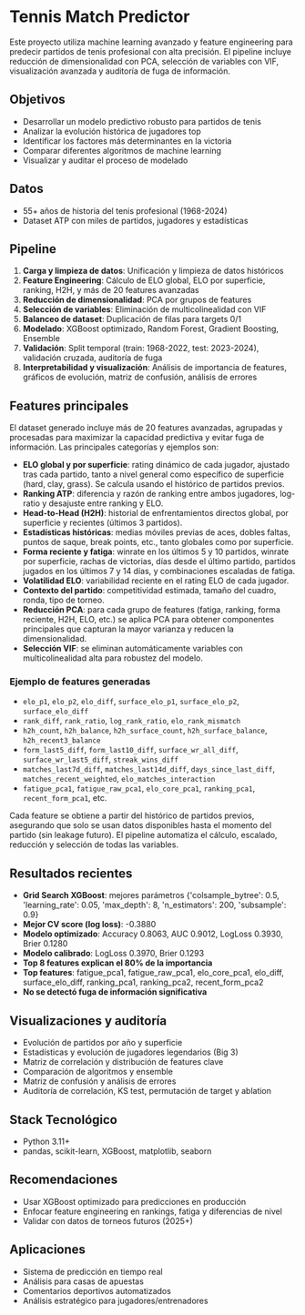 # Tennis Match Predictor

Este proyecto utiliza machine learning avanzado y feature engineering para predecir partidos de tenis profesional con alta precisión. El pipeline incluye reducción de dimensionalidad con PCA, selección de variables con VIF, visualización avanzada y auditoría de fuga de información.

## Objetivos
- Desarrollar un modelo predictivo robusto para partidos de tenis
- Analizar la evolución histórica de jugadores top
- Identificar los factores más determinantes en la victoria
- Comparar diferentes algoritmos de machine learning
- Visualizar y auditar el proceso de modelado

## Datos
- 55+ años de historia del tenis profesional (1968-2024)
- Dataset ATP con miles de partidos, jugadores y estadísticas

## Pipeline
1. **Carga y limpieza de datos**: Unificación y limpieza de datos históricos
2. **Feature Engineering**: Cálculo de ELO global, ELO por superficie, ranking, H2H, y más de 20 features avanzadas
3. **Reducción de dimensionalidad**: PCA por grupos de features
4. **Selección de variables**: Eliminación de multicolinealidad con VIF
5. **Balanceo de dataset**: Duplicación de filas para targets 0/1
6. **Modelado**: XGBoost optimizado, Random Forest, Gradient Boosting, Ensemble
7. **Validación**: Split temporal (train: 1968-2022, test: 2023-2024), validación cruzada, auditoría de fuga
8. **Interpretabilidad y visualización**: Análisis de importancia de features, gráficos de evolución, matriz de confusión, análisis de errores

## Features principales
El dataset generado incluye más de 20 features avanzadas, agrupadas y procesadas para maximizar la capacidad predictiva y evitar fuga de información. Las principales categorías y ejemplos son:

- **ELO global y por superficie**: rating dinámico de cada jugador, ajustado tras cada partido, tanto a nivel general como específico de superficie (hard, clay, grass). Se calcula usando el histórico de partidos previos.
- **Ranking ATP**: diferencia y razón de ranking entre ambos jugadores, log-ratio y desajuste entre ranking y ELO.
- **Head-to-Head (H2H)**: historial de enfrentamientos directos global, por superficie y recientes (últimos 3 partidos).
- **Estadísticas históricas**: medias móviles previas de aces, dobles faltas, puntos de saque, break points, etc., tanto globales como por superficie.
- **Forma reciente y fatiga**: winrate en los últimos 5 y 10 partidos, winrate por superficie, rachas de victorias, días desde el último partido, partidos jugados en los últimos 7 y 14 días, y combinaciones escaladas de fatiga.
- **Volatilidad ELO**: variabilidad reciente en el rating ELO de cada jugador.
- **Contexto del partido**: competitividad estimada, tamaño del cuadro, ronda, tipo de torneo.
- **Reducción PCA**: para cada grupo de features (fatiga, ranking, forma reciente, H2H, ELO, etc.) se aplica PCA para obtener componentes principales que capturan la mayor varianza y reducen la dimensionalidad.
- **Selección VIF**: se eliminan automáticamente variables con multicolinealidad alta para robustez del modelo.

### Ejemplo de features generadas
- `elo_p1`, `elo_p2`, `elo_diff`, `surface_elo_p1`, `surface_elo_p2`, `surface_elo_diff`
- `rank_diff`, `rank_ratio`, `log_rank_ratio`, `elo_rank_mismatch`
- `h2h_count`, `h2h_balance`, `h2h_surface_count`, `h2h_surface_balance`, `h2h_recent3_balance`
- `form_last5_diff`, `form_last10_diff`, `surface_wr_all_diff`, `surface_wr_last5_diff`, `streak_wins_diff`
- `matches_last7d_diff`, `matches_last14d_diff`, `days_since_last_diff`, `matches_recent_weighted`, `elo_matches_interaction`
- `fatigue_pca1`, `fatigue_raw_pca1`, `elo_core_pca1`, `ranking_pca1`, `recent_form_pca1`, etc.

Cada feature se obtiene a partir del histórico de partidos previos, asegurando que solo se usan datos disponibles hasta el momento del partido (sin leakage futuro). El pipeline automatiza el cálculo, escalado, reducción y selección de todas las variables.

## Resultados recientes
- **Grid Search XGBoost**: mejores parámetros {'colsample_bytree': 0.5, 'learning_rate': 0.05, 'max_depth': 8, 'n_estimators': 200, 'subsample': 0.9}
- **Mejor CV score (log loss)**: -0.3880
- **Modelo optimizado**: Accuracy 0.8063, AUC 0.9012, LogLoss 0.3930, Brier 0.1280
- **Modelo calibrado**: LogLoss 0.3970, Brier 0.1293
- **Top 8 features explican el 80% de la importancia**
- **Top features**: fatigue_pca1, fatigue_raw_pca1, elo_core_pca1, elo_diff, surface_elo_diff, ranking_pca1, ranking_pca2, recent_form_pca2
- **No se detectó fuga de información significativa**

## Visualizaciones y auditoría
- Evolución de partidos por año y superficie
- Estadísticas y evolución de jugadores legendarios (Big 3)
- Matriz de correlación y distribución de features clave
- Comparación de algoritmos y ensemble
- Matriz de confusión y análisis de errores
- Auditoría de correlación, KS test, permutación de target y ablation

## Stack Tecnológico
- Python 3.11+
- pandas, scikit-learn, XGBoost, matplotlib, seaborn

## Recomendaciones
- Usar XGBoost optimizado para predicciones en producción
- Enfocar feature engineering en rankings, fatiga y diferencias de nivel
- Validar con datos de torneos futuros (2025+)

## Aplicaciones
- Sistema de predicción en tiempo real
- Análisis para casas de apuestas
- Comentarios deportivos automatizados
- Análisis estratégico para jugadores/entrenadores


